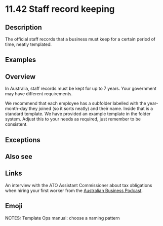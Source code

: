 # 11.42 Staff record keeping

## Description

The official staff records that a business must keep for a certain period of time, neatly templated.

## Examples

## Overview

In Australia, staff records must be kept for up to 7 years. Your government may have different requirements.

We recommend that each employee has a subfolder labelled with the year-month-day they joined (so it sorts neatly) and their name. Inside that is a standard template. We have provided an example template in the folder system. Adjust this to your needs as required, just remember to be consistent.

## Exceptions

## Also see


## Links

An interview with the ATO Assistant Commissioner about tax obligations when hiring your first worker from the [Australian Business Podcast](https://www.youtube.com/watch?v=6MwO1g0F9IY).

## Emoji

NOTES:
Template
Ops manual: choose a naming pattern
